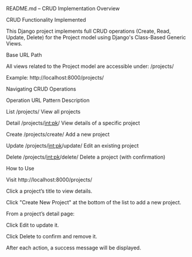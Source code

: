  README.md – CRUD Implementation Overview

CRUD Functionality Implemented

This Django project implements full CRUD operations (Create, Read, Update, Delete) for the Project model using Django's Class-Based Generic Views.

 Base URL Path

All views related to the Project model are accessible under:
/projects/

Example: http://localhost:8000/projects/

 Navigating CRUD Operations

Operation	URL Pattern	Description

List	/projects/	View all projects

Detail	/projects/<int:pk>/	View details of a specific project

Create	/projects/create/	Add a new project

Update	/projects/<int:pk>/update/	Edit an existing project

Delete	/projects/<int:pk>/delete/	Delete a project (with confirmation)

 How to Use
 
Visit http://localhost:8000/projects/

Click a project’s title to view details.

Click "Create New Project" at the bottom of the list to add a new project.

From a project’s detail page:

Click Edit to update it.

Click Delete to confirm and remove it.

After each action, a success message will be displayed.











